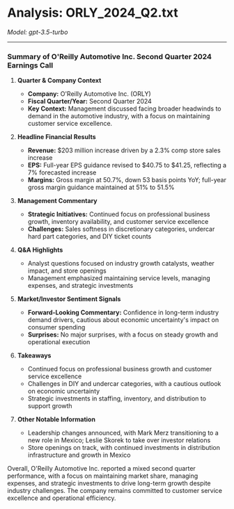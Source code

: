 # Analysis: ORLY_2024_Q2.txt

*Model: gpt-3.5-turbo*

---

### Summary of O'Reilly Automotive Inc. Second Quarter 2024 Earnings Call

1. **Quarter & Company Context**
   - **Company:** O'Reilly Automotive Inc. (ORLY)
   - **Fiscal Quarter/Year:** Second Quarter 2024
   - **Key Context:** Management discussed facing broader headwinds to demand in the automotive industry, with a focus on maintaining customer service excellence.

2. **Headline Financial Results**
   - **Revenue:** $203 million increase driven by a 2.3% comp store sales increase
   - **EPS:** Full-year EPS guidance revised to $40.75 to $41.25, reflecting a 7% forecasted increase
   - **Margins:** Gross margin at 50.7%, down 53 basis points YoY; full-year gross margin guidance maintained at 51% to 51.5%

3. **Management Commentary**
   - **Strategic Initiatives:** Continued focus on professional business growth, inventory availability, and customer service excellence
   - **Challenges:** Sales softness in discretionary categories, undercar hard part categories, and DIY ticket counts

4. **Q&A Highlights**
   - Analyst questions focused on industry growth catalysts, weather impact, and store openings
   - Management emphasized maintaining service levels, managing expenses, and strategic investments

5. **Market/Investor Sentiment Signals**
   - **Forward-Looking Commentary:** Confidence in long-term industry demand drivers, cautious about economic uncertainty's impact on consumer spending
   - **Surprises:** No major surprises, with a focus on steady growth and operational execution

6. **Takeaways**
   - Continued focus on professional business growth and customer service excellence
   - Challenges in DIY and undercar categories, with a cautious outlook on economic uncertainty
   - Strategic investments in staffing, inventory, and distribution to support growth

7. **Other Notable Information**
   - Leadership changes announced, with Mark Merz transitioning to a new role in Mexico; Leslie Skorek to take over investor relations
   - Store openings on track, with continued investments in distribution infrastructure and growth in Mexico

Overall, O'Reilly Automotive Inc. reported a mixed second quarter performance, with a focus on maintaining market share, managing expenses, and strategic investments to drive long-term growth despite industry challenges. The company remains committed to customer service excellence and operational efficiency.